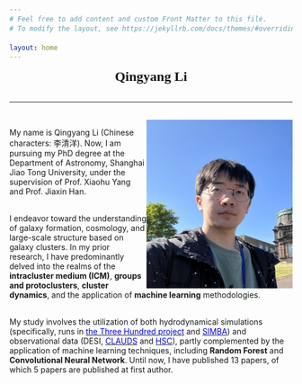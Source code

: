 ```yaml
---
# Feel free to add content and custom Front Matter to this file.
# To modify the layout, see https://jekyllrb.com/docs/themes/#overriding-theme-defaults

layout: home
---
```



<b><center><font size=5 face = '黑体'>Qingyang Li</font></center></b> &nbsp;&nbsp;

---------------------------------------------------------------------------------

<br>

<img align="right" width="260" height="300" src="./images/me.jpeg"> 


<!-- <div align=right>
![Bear](./images/Bear.jpg){:class="img-responsive"}
</div> -->

<p style="width:480px">
My name is Qingyang Li (Chinese characters: 李清洋). Now, I am pursuing my PhD degree at the Department of Astronomy, Shanghai Jiao Tong University, under the supervision of Prof. Xiaohu Yang and Prof. Jiaxin Han. <br><br> 

I endeavor toward the understanding of galaxy formation, cosmology, and large-scale structure based on galaxy clusters. In my prior research, I have predominantly delved into the realms of the <b>intracluster medium (ICM)</b>, <b>groups and protoclusters</b>, <b>cluster dynamics</b>, and the application of <b>machine learning</b> methodologies. <br><br>

My study involves the utilization of both hydrodynamical simulations (specifically, runs in <a href="http://popia.ft.uam.es/The300-2022/Home.html" target= "_blank"><font color="#0000dd">the Three Hundred project</font></a> and <a href="http://simba.roe.ac.uk/" target= "_blank"><font color="#0000dd">SIMBA</font></a>) and observational data (DESI, <a href="https://www.clauds.net/" target= "_blank"><font color="#0000dd">CLAUDS</font></a> and <a href="https://hsc-release.mtk.nao.ac.jp/doc/" target= "_blank"><font color="#0000dd">HSC</font></a>), partly complemented by the application of machine learning techniques, including <b>Random Forest</b> and <b>Convolutional Neural Network</b>. Until now, I have published 13 papers, of which 5 papers are published at first author. <br><br>
  


</p>

<!--
I am involved with <a herf="http://popia.ft.uam.es/The300-2022/Home.html"><font color="#0000dd">"the Three Hundred project"</font></a> and Subaru <a herf="https://pfs.ipmu.jp/#:~:text=The%20PFS%20measures%20the%20large%20scale%20galaxy%20distribution,galaxies%20from%20cosmic%20dawn%20to%20the%20present%20day"><font color="#0000dd">Prime Focus Spectrograph (PFS)</font></a>. I learned to deal with simulation and observation data, and did analysis with machine learning tool. In the future, I am interested in the analysis of distant galaxies and doing works with machine learning.  
</p>
-->
